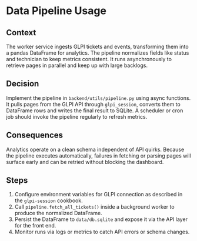 # Data Pipeline Usage

## Context
The worker service ingests GLPI tickets and events, transforming them into a
pandas DataFrame for analytics. The pipeline normalizes fields like status and
technician to keep metrics consistent. It runs asynchronously to retrieve
pages in parallel and keep up with large backlogs.

## Decision
Implement the pipeline in `backend/utils/pipeline.py` using async functions.
It pulls pages from the GLPI API through `glpi_session`, converts them to
DataFrame rows and writes the final result to SQLite. A scheduler or cron job
should invoke the pipeline regularly to refresh metrics.

## Consequences
Analytics operate on a clean schema independent of API quirks. Because the
pipeline executes automatically, failures in fetching or parsing pages will
surface early and can be retried without blocking the dashboard.

## Steps
1. Configure environment variables for GLPI connection as described in the
   `glpi-session` cookbook.
2. Call `pipeline.fetch_all_tickets()` inside a background worker to produce the
   normalized DataFrame.
3. Persist the DataFrame to `data/db.sqlite` and expose it via the API layer for
   the front end.
4. Monitor runs via logs or metrics to catch API errors or schema changes.
